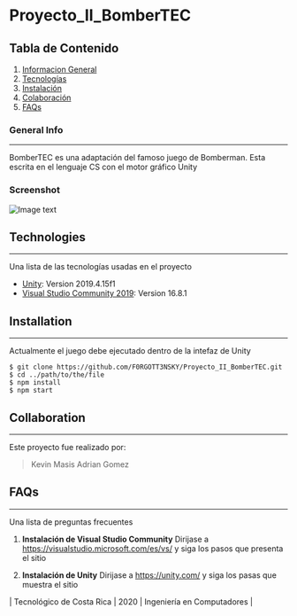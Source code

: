 # Proyecto_II_BomberTEC

## Tabla de Contenido
1. [Informacion General](#general-info)
2. [Tecnologías](#technologies)
3. [Instalación](#installation)
4. [Colaboración](#collaboration)
5. [FAQs](#faqs)
### General Info
***
BomberTEC es una adaptación del famoso juego de Bomberman. Esta escrita en el lenguaje CS con el motor gráfico Unity
### Screenshot
![Image text](https://github.com/F0RGOTT3NSKY/Proyecto_II_BomberTEC/blob/main/Documents/screenshotMenu.png)
## Technologies
***
Una lista de las tecnologías usadas en el proyecto
* [Unity](https://unity.com/es): Version 2019.4.15f1 
* [Visual Studio Community 2019](https://visualstudio.microsoft.com/es/vs/): Version 16.8.1

## Installation
***
Actualmente el juego debe ejecutado dentro de la intefaz de Unity
```
$ git clone https://github.com/F0RGOTT3NSKY/Proyecto_II_BomberTEC.git
$ cd ../path/to/the/file
$ npm install
$ npm start
```

## Collaboration
***
Este proyecto fue realizado por:
> Kevin Masis
> Adrian Gomez
## FAQs
***
Una lista de preguntas frecuentes
1. **Instalación de Visual Studio Community**
Dirijase a https://visualstudio.microsoft.com/es/vs/ y siga los pasos que presenta el sitio

2. __Instalación de Unity__ 
Dirijase a https://unity.com/ y siga los pasas que muestra el sitio

| Tecnológico de Costa Rica | 2020 | Ingeniería en Computadores |
